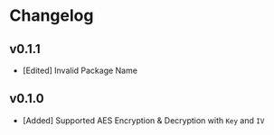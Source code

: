 # Changelog

## v0.1.1

- [Edited] Invalid Package Name

## v0.1.0

- [Added] Supported AES Encryption & Decryption with `Key` and `IV`
